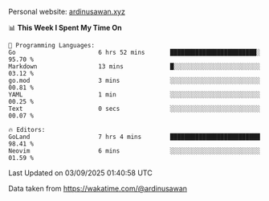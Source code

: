 Personal website: [ardinusawan.xyz](https://ardinusawan.xyz)

<!--START_SECTION:waka-->
📊 **This Week I Spent My Time On** 

```text
💬 Programming Languages: 
Go                       6 hrs 52 mins       ████████████████████████░   95.70 % 
Markdown                 13 mins             █░░░░░░░░░░░░░░░░░░░░░░░░   03.12 % 
go.mod                   3 mins              ░░░░░░░░░░░░░░░░░░░░░░░░░   00.81 % 
YAML                     1 min               ░░░░░░░░░░░░░░░░░░░░░░░░░   00.25 % 
Text                     0 secs              ░░░░░░░░░░░░░░░░░░░░░░░░░   00.07 % 

🔥 Editors: 
GoLand                   7 hrs 4 mins        █████████████████████████   98.41 % 
Neovim                   6 mins              ░░░░░░░░░░░░░░░░░░░░░░░░░   01.59 % 
```


 Last Updated on 03/09/2025 01:40:58 UTC
<!--END_SECTION:waka-->
Data taken from https://wakatime.com/@ardinusawan
